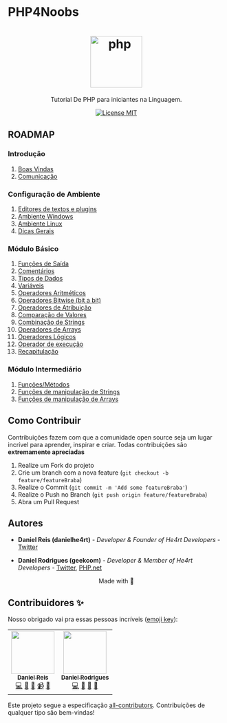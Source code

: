 # PHP4Noobs

<h1 align="center">
  <img src="./images/php.png" alt="php" width="120">
</h1>

<p align="center">Tutorial De PHP para iniciantes na Linguagem.</p>

<p align="center">
  <a href="https://opensource.org/licenses/MIT">
    <img src="https://img.shields.io/badge/License-MIT-blue.svg" alt="License MIT">
  </a>
</p>

## ROADMAP

### Introdução

1. [Boas Vindas](/1-Introducao/1-Boas-vindas.md)
2. [Comunicação](/1-Introducao/2-Comunicacao.md)

### Configuração de Ambiente

1. [Editores de textos e plugins](/2-Ambiente/1-Editores-e-plugins.md)
2. [Ambiente Windows](/2-Ambiente/2-Ambiente-windows.md)
3. [Ambiente Linux](/2-Ambiente/3-Ambiente-linux.md)
4. [Dicas Gerais](/2-Ambiente/4-Dicas-gerais.md)

### Módulo Básico

1. [Funções de Saída](/3-Basico/1-Saida.md)
2. [Comentários](/3-Basico/2-Comentarios.md)
3. [Tipos de Dados](/3-Basico/3-Tipos-de-dados.md)
4. [Variáveis](/3-Basico/4-Variaveis.md)
5. [Operadores Aritméticos](/3-Basico/5-Operadores-aritmeticos.md)
6. [Operadores Bitwise (bit a bit)](/3-Basico/6-Operadores-bitwise.md)
7. [Operadores de Atribuição](/3-Basico/7-Operadores-atribuicao.md)
8. [Comparação de Valores](/3-Basico/8-Operadores-comparacao.md)
9. [Combinação de Strings](/3-Basico/9-Combinacao-strings.md)
10. [Operadores de Arrays](/3-Basico/10-Operadores-arrays.md)
11. [Operadores Lógicos](/3-Basico/11-Operadores-logicos.md)
12. [Operador de execução](/3-Basico/12-Execucao.md)
13. [Recapitulação](/3-Basico/13-Recapitulacao.md)

### Módulo Intermediário

1. [Funções/Métodos](/4-Intermediario/1-Funcoes.md)
2. [Funções de manipulação de Strings](4-Intermediario/2-Funcoes-strings.md)
3. [Funções de manipulação de Arrays](4-Intermediario/3-Funcoes-arrays.md)

## Como Contribuir

Contribuições fazem com que a comunidade open source seja um lugar incrível para aprender, inspirar e criar. Todas contribuições
são **extremamente apreciadas**

1. Realize um Fork do projeto
2. Crie um branch com a nova feature (`git checkout -b feature/featureBraba`)
3. Realize o Commit (`git commit -m 'Add some featureBraba'`)
4. Realize o Push no Branch (`git push origin feature/featureBraba`)
5. Abra um Pull Request

## Autores

- **Daniel Reis (danielhe4rt)** - _Developer & Founder of He4rt Developers_ - [Twitter](https://twitter.com/danielhe4rt)

- **Daniel Rodrigues (geekcom)** - _Developer & Member of He4rt Developers_ - [Twitter](https://twitter.com/geekcom2), [PHP.net](https://people.php.net/geekcom)

<p align="center">Made with 💜</p>

## Contribuidores ✨

Nosso obrigado vai pra essas pessoas incríveis ([emoji key](https://allcontributors.org/docs/en/emoji-key)):

<!-- ALL-CONTRIBUTORS-LIST:START - Do not remove or modify this section -->
<!-- prettier-ignore-start -->
<!-- markdownlint-disable -->
<table>
  <tr>
    <td align="center"><a href="https://danielheart.dev"><img src="https://avatars3.githubusercontent.com/u/6912596?v=4" width="100px;" alt=""/><br /><sub><b>Daniel Reis</b></sub></a><br /><a href="https://github.com/DanielHe4rt/php4noobs/commits?author=DanielHe4rt" title="Code">💻</a> <a href="#maintenance-DanielHe4rt" title="Maintenance">🚧</a> <a href="#ideas-DanielHe4rt" title="Ideas, Planning, & Feedback">🤔</a> <a href="#video-DanielHe4rt" title="Videos">📹</a> <a href="https://github.com/DanielHe4rt/php4noobs/pulls?q=is%3Apr+reviewed-by%3ADanielHe4rt" title="Reviewed Pull Requests">👀</a></td>
    <td align="center"><a href="https://twitter.com/geekcom2"><img src="https://avatars2.githubusercontent.com/u/3955933?v=4" width="100px;" alt=""/><br /><sub><b>Daniel Rodrigues</b></sub></a><br /><a href="https://github.com/DanielHe4rt/php4noobs/commits?author=geekcom" title="Code">💻</a> <a href="https://github.com/DanielHe4rt/php4noobs/pulls?q=is%3Apr+reviewed-by%3Ageekcom" title="Reviewed Pull Requests">👀</a> <a href="#maintenance-geekcom" title="Maintenance">🚧</a> <a href="#ideas-geekcom" title="Ideas, Planning, & Feedback">🤔</a></td>
  </tr>
</table>

<!-- markdownlint-enable -->
<!-- prettier-ignore-end -->
<!-- ALL-CONTRIBUTORS-LIST:END -->

Este projeto segue a especificação [all-contributors](https://github.com/all-contributors/all-contributors).
Contribuições de qualquer tipo são bem-vindas!
